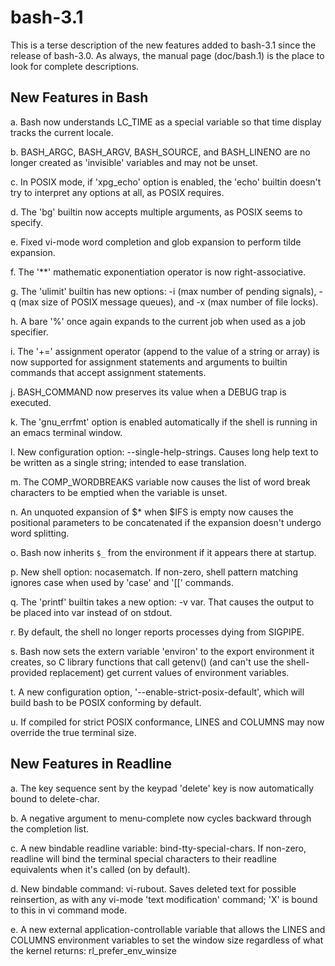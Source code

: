 # bash-3.1

This is a terse description of the new features added to bash-3.1 since
the release of bash-3.0.  As always, the manual page (doc/bash.1) is
the place to look for complete descriptions.

## New Features in Bash

a.  Bash now understands LC_TIME as a special variable so that time display
    tracks the current locale.

b.  BASH_ARGC, BASH_ARGV, BASH_SOURCE, and BASH_LINENO are no longer created
    as 'invisible' variables and may not be unset.

c.  In POSIX mode, if 'xpg_echo' option is enabled, the 'echo' builtin doesn't
    try to interpret any options at all, as POSIX requires.

d.  The 'bg' builtin now accepts multiple arguments, as POSIX seems to specify.

e.  Fixed vi-mode word completion and glob expansion to perform tilde
    expansion.

f.  The '**' mathematic exponentiation operator is now right-associative.

g.  The 'ulimit' builtin has new options: -i (max number of pending signals),
    -q (max size of POSIX message queues), and -x (max number of file locks).

h.  A bare '%' once again expands to the current job when used as a job
    specifier.

i.  The '+=' assignment operator (append to the value of a string or array) is
    now supported for assignment statements and arguments to builtin commands
    that accept assignment statements.

j.  BASH_COMMAND now preserves its value when a DEBUG trap is executed.

k.  The 'gnu_errfmt' option is enabled automatically if the shell is running
    in an emacs terminal window.

l.  New configuration option:  --single-help-strings.  Causes long help text
    to be written as a single string; intended to ease translation.

m.  The COMP_WORDBREAKS variable now causes the list of word break characters
    to be emptied when the variable is unset.

n.  An unquoted expansion of $* when $IFS is empty now causes the positional
    parameters to be concatenated if the expansion doesn't undergo word
    splitting.

o.  Bash now inherits `$_` from the environment if it appears there at startup.

p.  New shell option: nocasematch.  If non-zero, shell pattern matching ignores
    case when used by 'case' and '[[' commands.

q.  The 'printf' builtin takes a new option: -v var.  That causes the output
    to be placed into var instead of on stdout.

r.  By default, the shell no longer reports processes dying from SIGPIPE.

s.  Bash now sets the extern variable 'environ' to the export environment it
    creates, so C library functions that call getenv() (and can't use the
    shell-provided replacement) get current values of environment variables.

t.  A new configuration option, '--enable-strict-posix-default', which will
    build bash to be POSIX conforming by default.

u.  If compiled for strict POSIX conformance, LINES and COLUMNS may now
    override the true terminal size.

## New Features in Readline

a.  The key sequence sent by the keypad 'delete' key is now automatically
    bound to delete-char.

b.  A negative argument to menu-complete now cycles backward through the
    completion list.

c.  A new bindable readline variable:  bind-tty-special-chars.  If non-zero,
    readline will bind the terminal special characters to their readline
    equivalents when it's called (on by default).

d.  New bindable command: vi-rubout.  Saves deleted text for possible
    reinsertion, as with any vi-mode 'text modification' command; 'X' is bound
    to this in vi command mode.

e.  A new external application-controllable variable that allows the LINES
    and COLUMNS environment variables to set the window size regardless of
    what the kernel returns: rl_prefer_env_winsize
